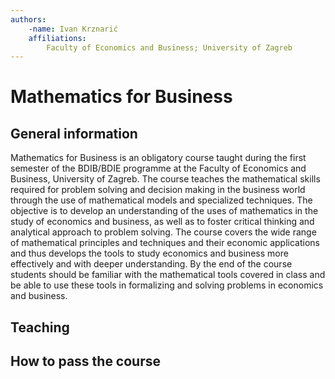 ```yaml
---
authors: 
    -name: Ivan Krznarić
    affiliations: 
        Faculty of Economics and Business; University of Zagreb
---
```

# Mathematics for Business

## General information
Mathematics for Business is an obligatory course taught during the first semester of the BDIB/BDIE programme at the Faculty of Economics and Business, University of Zagreb. The course teaches the mathematical skills required for problem solving and decision making in the business world through the use of mathematical models and specialized techniques. The objective is to develop an understanding of the uses of mathematics in the study of economics and business, as well as to foster critical thinking and analytical approach to problem solving. The course covers the wide range of mathematical principles and techniques and their economic applications and thus develops the tools to study economics and business more effectively and with deeper understanding. By the end of the course students should be familiar with the mathematical tools covered in class and be able to use these tools in formalizing and solving problems in economics and business.
## Teaching

## How to pass the course
